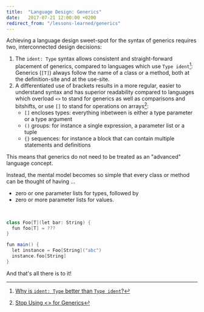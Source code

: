 ```yaml
---
title:  "Language Design: Generics"
date:   2017-07-21 12:00:00 +0200
redirect_from: "/lessons-learned/generics"
---
```


Achieving a language design sweet-spot for the syntax of generics requires two, interconnected
design decisions:


1. The `ident: Type` syntax allows consistent and straight-forward placement of generics, compared
   to languages which use `Type ident`[^identtype]:<br/>
   Generics (`[T]`) always follow the name of a class or a method, both at the definition-site and at the use-site.
2. A differentiated use of brackets results in a more regular, easier
   to understand syntax and has superior readability compared to languages which
   overload `<>` to stand for generics as well as comparisons and bitshifts,
   or use `[]` to stand for operations on arrays[^stop-generics]:
     - `[]` encloses types: everything inbetween is either a type parameter or a type argument
     - `()` groups: for instance a single expression, a parameter list or a tuple
     - `{}` sequences: for instance a block that can contain multiple statements and definitions

This means that generics do not need to be treated as an "advanced" language concept.

Instead, the mental model becomes so simple that every class or method can be thought of having …


- zero or one parameter lists for types, followed by
- zero or more parameter lists for values.

<br/>

```scala
class Foo[T](let bar: String) {
  fun foo[T] = ???
}

fun main() {
  let instance = Foo[String]("abc")
  instance.foo[String]
}
```  


And that's all there is to it!


[^identtype]: [Why is `ident: Type` better than `Type ident`?](type-annotations)
[^stop-generics]: [Stop Using <> for Generics](stop-using-angle-brackets-for-generics)
